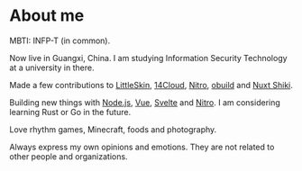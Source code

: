 # About me

MBTI: INFP-T (in common).

Now live in Guangxi, China. I am studying Information Security Technology at a university in there.

Made a few contributions to [LittleSkin](https://littleskin.cn), [14Cloud](https://speed.14cloud.cn), [Nitro](https://nitro.build), [obuild](https://github.com/unjs/obuild) and [Nuxt Shiki](https://github.com/pi0/nuxt-shiki).

Building new things with [Node.js](https://nodejs.org), [Vue](https://vuejs.org), [Svelte](https://svelte.dev) and [Nitro](https://nitro.build). I am considering learning Rust or Go in the future.

Love rhythm games, Minecraft, foods and photography.

Always express my own opinions and emotions. They are not related to other people and organizations.
